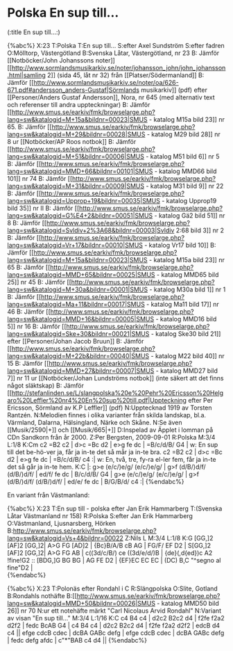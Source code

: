 # Polska En sup till...

(:title En sup till...:)

{%abc%}
X:23
T:Polska
T:En sup till...
S:efter Axel Sundström
S:efter fadren
O:Mölltorp, Västergötland
B:Svenska Låtar, Västergötland, nr 23
B: Jämför [[Notböcker/John Johanssons noter]] [[http://www.sormlandsmusikarkiv.se/noter/johansson_john/john_johansson.html|samling 2]] (sida 45, låt nr 32) från [[Platser/Södermanland]]
B: Jämför [[http://www.sormlandsmusikarkiv.se/noter/oa/626-671.pdf#andersson_anders-Gustaf|Sörmlands musikarkiv]] (pdf) efter [[Personer/Anders Gustaf Andersson]], Nora, nr 645 (med alternativ text och referenser till andra uppteckningar)
B: Jämför [[http://www.smus.se/earkiv/fmk/browselarge.php?lang=sw&katalogid=M+15a&bildnr=00023|SMUS - katalog M15a bild 23]] nr 65.
B: Jämför [[http://www.smus.se/earkiv/fmk/browselarge.php?lang=sw&katalogid=M+29&bildnr=00028|SMUS - katalog M29 bild 28]] nr 8 ur [[Notböcker/AP Roos notbok]]
B: Jämför [[http://www.smus.se/earkiv/fmk/browselarge.php?lang=sw&katalogid=M+51&bildnr=00006|SMUS - katalog M51 bild 6]] nr 5
B: Jämför [[http://www.smus.se/earkiv/fmk/browselarge.php?lang=sw&katalogid=MMD+66&bildnr=00101|SMUS - katalog MMD66 bild 101]] nr 74
B: Jämför [[http://www.smus.se/earkiv/fmk/browselarge.php?lang=sw&katalogid=M+31&bildnr=00009|SMUS - katalog M31 bild 9]] nr 22
B: Jämför [[http://www.smus.se/earkiv/fmk/browselarge.php?lang=sw&katalogid=Upprop+19&bildnr=00035|SMUS - katalog Upprop19 bild 35]] nr II
B: Jämför [[http://www.smus.se/earkiv/fmk/browselarge.php?lang=sw&katalogid=G%E4+2&bildnr=00051|SMUS - katalog Gä2 bild 51]] nr 8
B: Jämför [[http://www.smus.se/earkiv/fmk/browselarge.php?lang=sw&katalogid=Svldiv+2%3A68&bildnr=00003|Svldiv 2:68 bild 3]] nr 2
B: Jämför [[http://www.smus.se/earkiv/fmk/browselarge.php?lang=sw&katalogid=Vr+17&bildnr=00010|SMUS - katalog Vr17 bild 10]]
B: Jämför [[http://www.smus.se/earkiv/fmk/browselarge.php?lang=sw&katalogid=M+15a&bildnr=00023|SMUS - katalog M15a bild 23]] nr 65
B: Jämför [[http://www.smus.se/earkiv/fmk/browselarge.php?lang=sw&katalogid=MMD+65&bildnr=00025|SMUS - katalog MMD65 bild 25]] nr 45
B: Jämför [[http://www.smus.se/earkiv/fmk/browselarge.php?lang=sw&katalogid=M+30a&bildnr=00001|SMUS - katalog M30a bild 1]] nr 1
B: Jämför [[http://www.smus.se/earkiv/fmk/browselarge.php?lang=sw&katalogid=Ma+11&bildnr=00017|SMUS - katalog Ma11 bild 17]] nr 46
B: Jämför [[http://www.smus.se/earkiv/fmk/browselarge.php?lang=sw&katalogid=MMD+16&bildnr=00005|SMUS - katalog MMD16 bild 5]] nr 16
B: Jämför [[http://www.smus.se/earkiv/fmk/browselarge.php?lang=sw&katalogid=Ske+30&bildnr=00021|SMUS - katalog Ske30 bild 21]] efter [[Personer/Johan Jacob Bruun]]
B: Jämför [[http://www.smus.se/earkiv/fmk/browselarge.php?lang=sw&katalogid=M+22b&bildnr=00040|SMUS - katalog M22 bild 40]] nr 15
B: Jämför [[http://www.smus.se/earkiv/fmk/browselarge.php?lang=sw&katalogid=MMD+27&bildnr=00007|SMUS - katalog MMD27 bild 7]] nr 11 ur [[Notböcker/Johan Lundströms notbok]] (inte säkert att det finns något släktskap)
B: Jämför [[http://stefanlinden.se/L/slangpolska%20e%20Pehr%20Ericsson%20Helgaro%20Leffler%20nr4%20En%20sup%20till.pdf|Uppteckning efter Per Ericsson, Sörmland av K.P Leffler]] (pdf)
N:Upptecknad 1919 av Torsten Rantzén.
N:Melodien finnes i olika varianter från skilda landskap, bl.a. Värmland, Dalarna, Hälsingland, Närke och Skåne.
N:Se även [[Musik/2590|+]] och [[Musik/665|+]]
D:Inspelad av Äpplet i lomman på CDn Sandkorn från år 2000.
Z:Per Bergsten, 2009-09-01
R:Polska
M:3/4
L:1/8
K:Cm
c2 =B2 c2 | d>c =Bc d2 | e>g fe dc | =B/c/d/B/ G4 |
w: En sup till det be-hö-ver ja, får ja in-te det så mår ja in-te bra.
c2 =B2 c2 | d>c =Bc d2 | e>g fe dc | =B/c/d/B/ c4 :|
w: En, två, tre, fy-ra el-ler fem, får ja in-te det så går ja in-te hem.
K:C
|: g>e (e/c/)e/g/ (e/c/)e/g/ | g>f (d/B/)d/f/ (d/B/)d/f/ | ed/f/ fe dc | B/c/d/B/ G4 |
g>e (e/c/)e/g/ (e/c/)e/g/ |  g>f (d/B/)d/f/  (d/B/)d/f/ | ed/e/ fe dc | B/G/B/d/ c4 :|
{%endabc%}

En variant från Västmanland:

{%abc%}
X:23
T:En sup till - polska efter Jan Erik Hammarberg
T:(Svenska Låtar Västmanland nr 158)
R:Polska
S:efter Jan Erik Hammarberg
O:Västmanland, Ljusnarsberg, Hörken
B:http://www.smus.se/earkiv/fmk/browselarge.php?lang=sw&katalogid=Vs+4&bildnr=00022
Z:Nils L
M:3/4
L:1/8
K:G
 [GG,]2 [AF]2 [GG,]2| A>G FG [AD]2 | {Bc}B/A/B cB AG | FG/F/ EF D2 | 
S[GG,]2 [AF]2 [GG,]2| A>G FG AB | c((3d/c/B/) ce ((3d/e/d/)B | {de}(,d{ed})c A2 !fine!G2 ::
[BDG,]G BG BG | AG FE D2 | {EF}EC EC EC | (DC) B,C "^segno al fine"D2 |  
{%endabc%}

{%abc%}
X:23
T:Polonäs efter Rondahl i C
R:Slängpolska
O:Slite, Gotland
B:Rondahls nothäfte
B:[[http://www.smus.se/earkiv/fmk/browselarge.php?lang=sw&katalogid=MMD+50&bildnr=00026|SMUS - katalog MMD50 bild 26]] nr 70
N:ur ett notehäfte märkt "Carl Nicolaus Arvid Rondahl"
N:Variant av visan "En sup till..."
M:3/4
L:1/16
K:C
c4 B4 c4 | d2c2 B2c2 d4 | f2fe f2a2 d2f2 | fedc BcAB G4 |
c4 B4 c4 | d2c2 B2c2 d4 | f2fe f2a2 d2f2 | edcB d4 c4 ||
efge cdcB cdec | dcBA GABc defg | efge cdcB cdec | dcBA GABc defg |
fedc defg afdc | c"*"BAB c4 d4 ||
{%endabc%}
